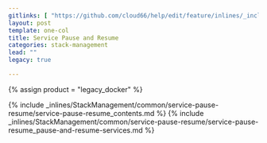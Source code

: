 ```yaml
---
gitlinks: [ "https://github.com/cloud66/help/edit/feature/inlines/_includes/_inlines/StackManagement/common/service-pause-resume/service-pause-resume_contents.html", "https://github.com/cloud66/help/edit/feature/inlines/_includes/_inlines/StackManagement/common/service-pause-resume/service-pause-resume_pause-and-resume-services.html" ]
layout: post
template: one-col
title: Service Pause and Resume
categories: stack-management
lead: ""
legacy: true

---
```

{% assign product = "legacy_docker" %}

{% include _inlines/StackManagement/common/service-pause-resume/service-pause-resume_contents.md %}
{% include _inlines/StackManagement/common/service-pause-resume/service-pause-resume_pause-and-resume-services.md %}
